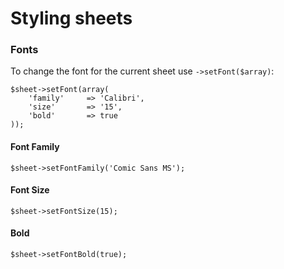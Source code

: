 # Styling sheets

### Fonts

To change the font for the current sheet use `->setFont($array)`:

    $sheet->setFont(array(
        'family'     => 'Calibri',
        'size'       => '15',
        'bold'       => true
    ));

#### Font Family

    $sheet->setFontFamily('Comic Sans MS');

#### Font Size

    $sheet->setFontSize(15);

#### Bold

    $sheet->setFontBold(true);